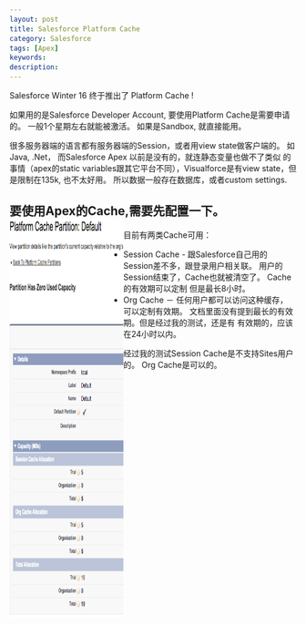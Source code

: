 ```yaml
---
layout: post
title: Salesforce Platform Cache
category: Salesforce
tags: [Apex] 
keywords: 
description: 
---
```



Salesforce Winter 16 终于推出了 Platform Cache !

如果用的是Salesforce Developer Account, 要使用Platform Cache是需要申请的。
一般1个星期左右就能被激活。
如果是Sandbox, 就直接能用。

很多服务器端的语言都有服务器端的Session，或者用view state做客户端的。
 如Java, .Net， 而Salesforce Apex 以前是没有的，就连静态变量也做不了类似
 的事情（apex的static variables跟其它平台不同），Visualforce是有view state，但是限制在135k, 也不太好用。 所以数据一般存在数据库，或者custom settings.

要使用Apex的Cache,需要先配置一下。
<img src="/uploads/2016/apex_cache_setup.png" align="left" height="700" width="200" >
---

目前有两类Cache可用： 

* Session Cache - 跟Salesforce自己用的Session差不多，跟登录用户相关联。
                  用户的Session结束了，Cache也就被清空了。 
                  Cache的有效期可以定制
                  但是最长8小时。
* Org Cache     － 任何用户都可以访问这种缓存， 可以定制有效期。
                   文档里面没有提到最长的有效期。但是经过我的测试，还是有
                   有效期的，应该在24小时以内。

经过我的测试Session Cache是不支持Sites用户的。
Org Cache是可以的。


